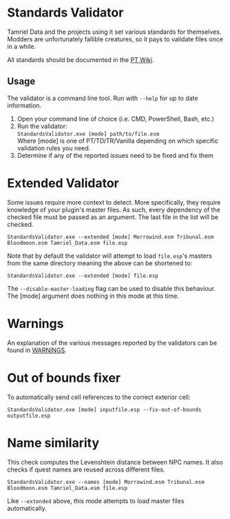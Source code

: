 # Standards Validator
Tamriel Data and the projects using it set various standards for themselves.
Modders are unfortunately fallible creatures, so it pays to validate files once in a while.

All standards should be documented in the [PT Wiki](https://wiki.project-tamriel.com/wiki/Modding_guidelines).

## Usage
The validator is a command line tool. Run with `--help` for up to date information.

1. Open your command line of choice (i.e. CMD, PowerShell, Bash, etc.)
2. Run the validator:<br />
`StandardsValidator.exe [mode] path/to/file.esm`<br />
Where [mode] is one of PT/TD/TR/Vanilla depending on which specific validation rules you need.
3. Determine if any of the reported issues need to be fixed and fix them

# Extended Validator
Some issues require more context to detect. More specifically, they require knowledge of your plugin's master files.
As such, every dependency of the checked file must be passed as an argument. The last file in the list will be checked.

`StandardsValidator.exe --extended [mode] Morrowind.esm Tribunal.esm Bloodmoon.esm Tamriel_Data.esm file.esp`

Note that by default the validator will attempt to load `file.esp`'s masters from the same directory meaning the above can be shortened to:

`StandardsValidator.exe --extended [mode] file.esp`

The `--disable-master-loading` flag can be used to disable this behaviour. The [mode] argument does nothing in this mode at this time.

# Warnings
An explanation of the various messages reported by the validators can be found in [WARNINGS](./WARNINGS.md).

# Out of bounds fixer
To automatically send cell references to the correct exterior cell:

`StandardsValidator.exe [mode] inputfile.esp --fix-out-of-bounds outputfile.esp`

# Name similarity
This check computes the Levenshtein distance between NPC names. It also checks if quest names are reused across different files.

`StandardsValidator.exe --names [mode] Morrowind.esm Tribunal.esm Bloodmoon.esm Tamriel_Data.esm file.esp`

Like `--extended` above, this mode attempts to load master files automatically.
